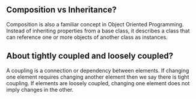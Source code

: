 ## Composition vs Inheritance?
Composition is also a familiar concept in Object Oriented Programming. Instead of inheriting properties from a base class, it describes a class that can reference one or more objects of another class as instances.

## About tightly coupled and loosely coupled?
A coupling is a connection or dependency between elements. If changing one element requires changing another element then we say there is tight coupling. If elements are loosely coupled, changing one element does not imply changes in the other.
